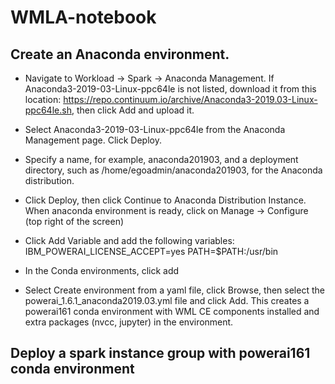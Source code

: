 # WMLA-notebook

## Create an Anaconda environment.

   * Navigate to Workload -> Spark -> Anaconda Management. If Anaconda3-2019-03-Linux-ppc64le is not listed, download it from this location: https://repo.continuum.io/archive/Anaconda3-2019.03-Linux-ppc64le.sh, then click Add and upload it.
   * Select Anaconda3-2019-03-Linux-ppc64le from the Anaconda Management page. Click Deploy.
   * Specify a name, for example, anaconda201903, and a deployment directory, such as /home/egoadmin/anaconda201903, for the Anaconda distribution.
   * Click Deploy, then click Continue to Anaconda Distribution Instance.<br>
   When anaconda environment is ready, click on Manage -> Configure (top right of the screen)
   * Click Add Variable and add the following variables:
    IBM_POWERAI_LICENSE_ACCEPT=yes
    PATH=$PATH:/usr/bin 
  
   * In the Conda environments, click add
   * Select Create environment from a yaml file, click Browse, then select the powerai_1.6.1_anaconda2019.03.yml file and click Add.
   This creates a powerai161 conda environment with WML CE components installed and extra packages (nvcc, jupyter) in the environment. 
   
## Deploy a spark instance group with powerai161 conda environment

